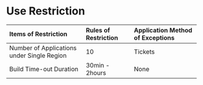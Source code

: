 # Use Restriction

Items of Restriction|Rules of Restriction|Application Method of Exceptions   
:---|:---|:---     
Number of Applications under Single Region|10|Tickets 
Build Time-out Duration|30min - 2hours|None      
